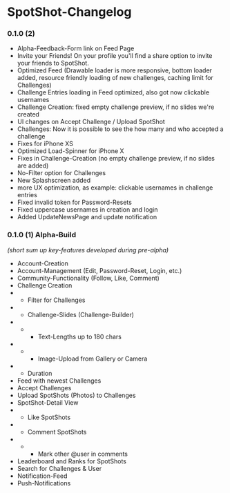 # SpotShot-Changelog

### 0.1.0 (2)

- Alpha-Feedback-Form link on Feed Page
- Invite your Friends! On your profile you'll find a share option to invite your friends to SpotShot.
- Optimized Feed (Drawable loader is more responsive, bottom loader added, resource friendly loading of new challenges, caching limit for Challenges)
- Challenge Entries loading in Feed optimized, also got now clickable usernames
- Challenge Creation: fixed empty challenge preview, if no slides we're created
- UI changes on Accept Challenge / Upload SpotShot
- Challenges: Now it is possible to see the how many and who accepted a challenge
- Fixes for iPhone XS
- Optimized Load-Spinner for iPhone X
- Fixes in Challenge-Creation (no empty challenge preview, if no slides are added)
- No-Filter option for Challenges 
- New Splashscreen added
- more UX optimization, as example: clickable usernames in challenge entries
- Fixed invalid token for Password-Resets
- Fixed uppercase usernames in creation and login
- Added UpdateNewsPage and update notification

### 0.1.0 (1) Alpha-Build
*(short sum up key-features developed during pre-alpha)*

- Account-Creation
- Account-Management (Edit, Password-Reset, Login, etc.)
- Community-Functionality (Follow, Like, Comment)
- Challenge Creation
- - Filter for Challenges
- - Challenge-Slides (Challenge-Builder)
- - - Text-Lengths up to 180 chars
- - - Image-Upload from Gallery or Camera
- - Duration
- Feed with newest Challenges
- Accept Challenges
- Upload SpotShots (Photos) to Challenges
- SpotShot-Detail View
- - Like SpotShots
- - Comment SpotShots
- - - Mark other \@user in comments
- Leaderboard and Ranks for SpotShots
- Search for Challenges & User
- Notification-Feed
- Push-Notifications
